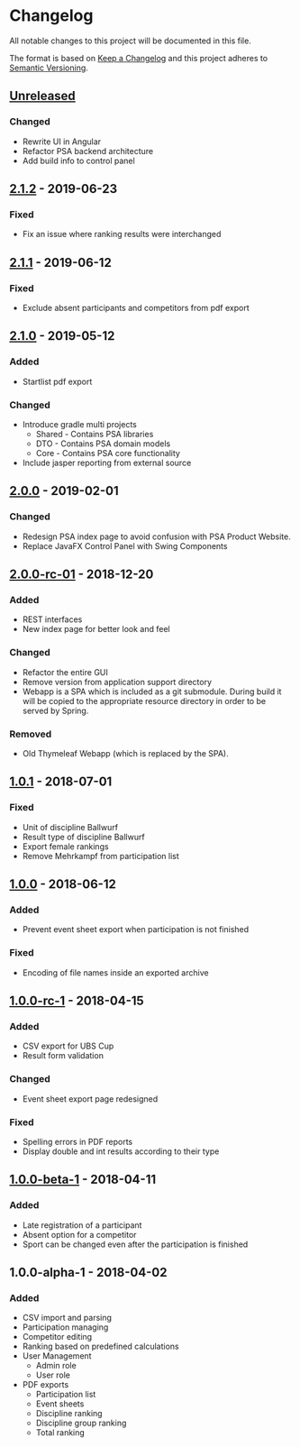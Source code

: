 # Changelog
All notable changes to this project will be documented in this file.

The format is based on [Keep a Changelog](https://keepachangelog.com/en/1.0.0/)
and this project adheres to [Semantic Versioning](https://semver.org/spec/v2.0.0.html).

## [Unreleased]

### Changed
* Rewrite UI in Angular
* Refactor PSA backend architecture
* Add build info to control panel

## [2.1.2] - 2019-06-23

### Fixed
* Fix an issue where ranking results were interchanged

## [2.1.1] - 2019-06-12

### Fixed
* Exclude absent participants and competitors from pdf export

## [2.1.0] - 2019-05-12

### Added
* Startlist pdf export

### Changed
* Introduce gradle multi projects
    * Shared - Contains PSA libraries
    * DTO - Contains PSA domain models
    * Core - Contains PSA core functionality
* Include jasper reporting from external source

## [2.0.0] - 2019-02-01

### Changed
* Redesign PSA index page to avoid confusion with PSA Product Website.
* Replace JavaFX Control Panel with Swing Components

## [2.0.0-rc-01] - 2018-12-20

### Added
* REST interfaces
* New index page for better look and feel

### Changed
* Refactor the entire GUI
* Remove version from application support directory
* Webapp is a SPA which is included as a git submodule. During build it will
be copied to the appropriate resource directory in order to be served by Spring.

### Removed
* Old Thymeleaf Webapp (which is replaced by the SPA).

## [1.0.1] - 2018-07-01

### Fixed
* Unit of discipline Ballwurf
* Result type of discipline Ballwurf
* Export female rankings
* Remove Mehrkampf from participation list

## [1.0.0] - 2018-06-12

### Added
* Prevent event sheet export when participation is not finished

### Fixed
* Encoding of file names inside an exported archive

## [1.0.0-rc-1] - 2018-04-15

### Added
* CSV export for UBS Cup
* Result form validation

### Changed
* Event sheet export page redesigned

### Fixed
* Spelling errors in PDF reports
* Display double and int results according to their type

## [1.0.0-beta-1] - 2018-04-11

### Added
* Late registration of a participant
* Absent option for a competitor
* Sport can be changed even after the participation is finished

## 1.0.0-alpha-1 - 2018-04-02

### Added
* CSV import and parsing
* Participation managing
* Competitor editing
* Ranking based on predefined calculations
* User Management
    * Admin role
    * User role
* PDF exports
    * Participation list
    * Event sheets
    * Discipline ranking
    * Discipline group ranking
    * Total ranking

[Unreleased]: https://github.com/BilledTrain380/sporttag-psa/compare/2.1.2...HEAD
[2.1.2]: https://github.com/BilledTrain380/sporttag-psa/compare/2.1.1...2.1.2
[2.1.1]: https://github.com/BilledTrain380/sporttag-psa/compare/2.1.0...2.1.1
[2.1.0]: https://github.com/BilledTrain380/sporttag-psa/compare/2.1.0...2.0.0
[2.0.0]: https://github.com/BilledTrain380/sporttag-psa/compare/2.0.0-rc-01...2.0.0
[2.0.0-rc-01]: https://github.com/BilledTrain380/sporttag-psa/compare/1.0.1...2.0.0-rc-01
[1.0.1]: https://github.com/BilledTrain380/sporttag-psa/compare/1.0.0...1.0.1
[1.0.0]: https://github.com/BilledTrain380/sporttag-psa/compare/1.0.0-rc-1...1.0.0
[1.0.0-rc-1]: https://github.com/BilledTrain380/sporttag-psa/compare/1.0.0-beta-1...1.0.0-rc-1
[1.0.0-beta-1]: https://github.com/BilledTrain380/sporttag-psa/compare/1.0.0-alpha-1...1.0.0-beta-1